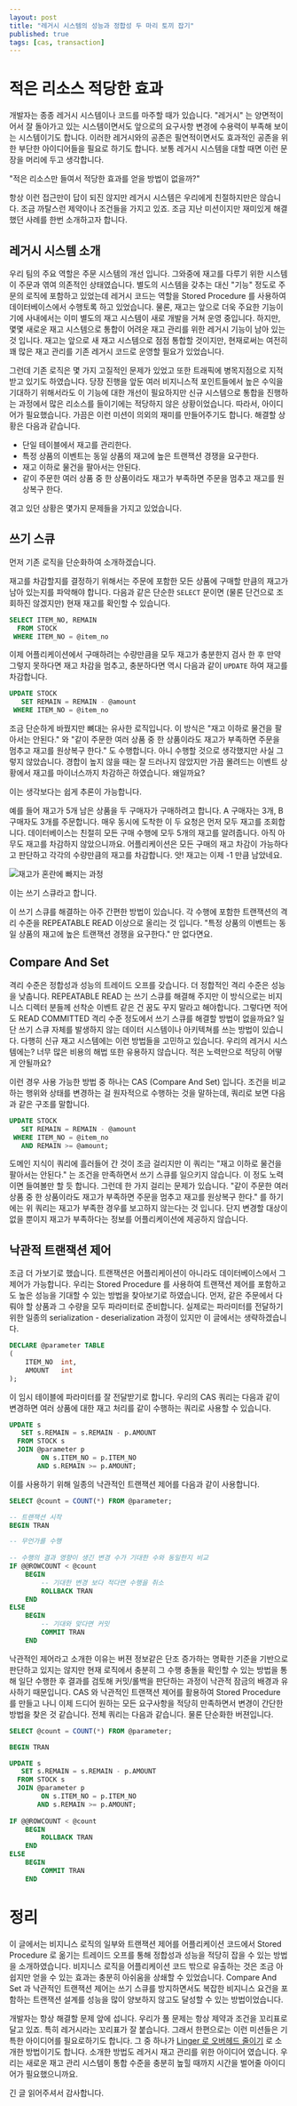 ```yaml
---
layout: post
title: "레거시 시스템의 성능과 정합성 두 마리 토끼 잡기"
published: true
tags: [cas, transaction]
---
```


# 적은 리소스 적당한 효과

개발자는 종종 레거시 시스템이나 코드를 마주할 때가 있습니다. "레거시" 는 양면적이어서 잘 돌아가고 있는 시스템이면서도 앞으로의 요구사항 변경에 수용력이 부족해 보이는 시스템이기도 합니다. 이러한 레거시와의 공존은 필연적이면서도 효과적인 공존을 위한 부단한 아이디어들을 필요로 하기도 합니다.
보통 레거시 시스템을 대할 때면 이런 문장을 머리에 두고 생각합니다.

"적은 리소스만 들여서 적당한 효과를 얻을 방법이 없을까?"

<!-- more -->

항상 이런 접근만이 답이 되진 않지만 레거시 시스템은 우리에게 친절하지만은 않습니다. 조금 까탈스런 제약이나 조건들을 가지고 있죠. 조금 지난 미션이지만 재미있게 해결했던 사례를 한번 소개하고자 합니다.


## 레거시 시스템 소개 

우리 팀의 주요 역할은 주문 시스템의 개선 입니다. 그와중에 재고를 다루기 위한 시스템이 주문과 엮여 의존적인 상태였습니다. 별도의 시스템을 갖추는 대신 "기능" 정도로 주문의 로직에 포함하고 있었는데 레거시 코드는 역할을 Stored Procedure 를 사용하여 데이터베이스에서 수행토록 하고 있었습니다.
물론, 재고는 앞으로 더욱 주요한 기능이기에 사내에서는 이미 별도의 재고 시스템이 새로 개발을 거쳐 운영 중입니다. 하지만, 몇몇 새로운 재고 시스템으로 통합이 어려운 재고 관리를 위한 레거시 기능이 남아 있는 것 입니다.
재고는 앞으로 새 재고 시스템으로 점점 통합할 것이지만, 현재로써는 여전히 꽤 많은 재고 관리를 기존 레거시 코드로 운영할 필요가 있었습니다.

그런데 기존 로직은 몇 가지 고질적인 문제가 있었고 또한 트래픽에 병목지점으로 지적받고 있기도 하였습니다. 당장 진행을 앞둔 여러 비지니스적 포인트들에서 높은 수익을 기대하기 위해서라도 이 기능에 대한 개선이 필요하지만 신규 시스템으로 통합을 진행하는 과정에서 많은 리소스를 들이기에는 적당하지 않은 상황이었습니다.
따라서, 아이디어가 필요했습니다. 가끔은 이런 미션이 의외의 재미를 만들어주기도 합니다. 해결할 상황은 다음과 같습니다.

- 단일 테이블에서 재고를 관리한다.
- 특정 상품의 이벤트는 동일 상품의 재고에 높은 트랜잭션 경쟁을 요구한다.
- 재고 이하로 물건을 팔아서는 안된다.
- 같이 주문한 여러 상품 중 한 상품이라도 재고가 부족하면 주문을 멈추고 재고를 원상복구 한다.

겪고 있던 상황은 몇가지 문제들을 가지고 있었습니다.

## 쓰기 스큐

먼저 기존 로직을 단순화하여 소개하겠습니다.

재고를 차감할지를 결정하기 위해서는 주문에 포함한 모든 상품에 구매할 만큼의 재고가 남아 있는지를 파악해야 합니다. 다음과 같은 단순한 `SELECT` 문이면 (물론 단건으로 조회하진 않겠지만) 현재 재고를 확인할 수 있습니다.

```sql
SELECT ITEM_NO, REMAIN
  FROM STOCK
 WHERE ITEM_NO = @item_no
```

이제 어플리케이션에서 구매하려는 수량만큼을 모두 재고가 충분한지 검사 한 후 만약 그렇지 못하다면 재고 차감을 멈추고, 충분하다면 역시 다음과 같이 `UPDATE` 하여 재고를 차감합니다.

```sql
UPDATE STOCK
   SET REMAIN = REMAIN - @amount
 WHERE ITEM_NO = @item_no
```

조금 단순하게 바꿨지만 뼈대는 유사한 로직입니다. 이 방식은 "재고 이하로 물건을 팔아서는 안된다." 와 "같이 주문한 여러 상품 중 한 상품이라도 재고가 부족하면 주문을 멈추고 재고를 원상복구 한다." 도 수행합니다.
아니 수행할 것으로 생각했지만 사실 그렇지 않았습니다. 경합이 높지 않을 때는 잘 드러나지 않았지만 가끔 몰려드는 이벤트 상황에서 재고를 마이너스까지 차감하곤 하였습니다. 왜일까요?

이는 생각보다는 쉽게 추론이 가능합니다.

예를 들어 재고가 5개 남은 상품을 두 구매자가 구매하려고 합니다. A 구매자는 3개, B 구매자도 3개를 주문합니다. 매우 동시에 도착한 이 두 요청은 먼저 모두 재고를 조회합니다. 데이터베이스는 친절히 모든 구매 수행에 모두 5개의 재고를 알려줍니다. 아직 아무도 재고를 차감하지 않았으니까요.
어플리케이션은 모든 구매의 재고 차감이 가능하다고 판단하고 각각의 수량만큼의 재고를 차감합니다. 앗! 재고는 이제 -1 만큼 남았네요. 

![재고가 혼란에 빠지는 과정](/images/posts/set-remain.png)

이는 쓰기 스큐라고 합니다.

이 쓰기 스큐를 해결하는 아주 간편한 방법이 있습니다. 각 수행에 포함한 트랜잭션의 격리 수준을 REPEATABLE READ 이상으로 올리는 것 입니다. "특정 상품의 이벤트는 동일 상품의 재고에 높은 트랜잭션 경쟁을 요구한다." 만 없다면요.

## Compare And Set

격리 수준은 정합성과 성능의 트레이드 오프를 갖습니다. 더 정합적인 격리 수준은 성능을 낮춥니다. REPEATABLE READ 는 쓰기 스큐를 해결해 주지만 이 방식으로는 비지니스 디렉터 분들께 선착순 이벤트 같은 건 꿈도 꾸지 말라고 해야합니다.
그렇다면 적어도 READ COMMITTED 격리 수준 정도에서 쓰기 스큐를 해결할 방법이 없을까요? 일단 쓰기 스큐 자체를 발생하지 않는 데이터 시스템이나 아키텍쳐를 쓰는 방법이 있습니다. 다행히 신규 재고 시스템에는 이런 방법들을 고민하고 있습니다.
우리의 레거시 시스템에는? 너무 많은 비용의 해법 또한 유용하지 않습니다. 적은 노력만으로 적당히 어떻게 안될까요?

이런 경우 사용 가능한 방법 중 하나는 CAS (Compare And Set) 입니다. 조건을 비교하는 행위와 상태를 변경하는 걸 원자적으로 수행하는 것을 말하는데, 쿼리로 보면 다음과 같은 구조를 말합니다.

```sql
UPDATE STOCK
   SET REMAIN = REMAIN - @amount
 WHERE ITEM_NO = @item_no
   AND REMAIN >= @amount;
```

도메인 지식이 쿼리에 흘러들어 간 것이 조금 걸리지만 이 쿼리는 "재고 이하로 물건을 팔아서는 안된다." 는 조건을 만족하면서 쓰기 스큐를 일으키지 않습니다. 이 정도 노력이면 들여볼만 할 듯 합니다.
그런데 한 가지 걸리는 문제가 있습니다. "같이 주문한 여러 상품 중 한 상품이라도 재고가 부족하면 주문을 멈추고 재고를 원상복구 한다." 를 하기에는 위 쿼리는 재고가 부족한 경우를 보고하지 않는다는 것 입니다.
단지 변경할 대상이 없을 뿐이지 재고가 부족하다는 정보를 어플리케이션에 제공하지 않습니다.

## 낙관적 트랜잭션 제어

조금 더 가보기로 했습니다. 트랜잭션은 어플리케이션이 아니라도 데이터베이스에서 그 제어가 가능합니다. 우리는 Stored Procedure 를 사용하여 트랜잭션 제어를 포함하고도 높은 성능을 기대할 수 있는 방법을 찾아보기로 하였습니다. 
먼저, 같은 주문에서 다뤄야 할 상품과 그 수량을 모두 파라미터로 준비합니다. 실제로는 파라미터를 전달하기 위한 일종의 serialization - deserialization 과정이 있지만 이 글에서는 생략하겠습니다.

```sql
DECLARE @parameter TABLE
(
    ITEM_NO  int,
    AMOUNT   int
);
```

이 임시 테이블에 파라미터를 잘 전달받기로 합니다. 우리의 CAS 쿼리는 다음과 같이 변경하면 여러 상품에 대한 재고 처리를 같이 수행하는 쿼리로 사용할 수 있습니다.

```sql
UPDATE s
   SET s.REMAIN = s.REMAIN - p.AMOUNT
  FROM STOCK s
  JOIN @parameter p
        ON s.ITEM_NO = p.ITEM_NO
       AND s.REMAIN >= p.AMOUNT;
```

이를 사용하기 위해 일종의 낙관적인 트랜잭션 제어를 다음과 같이 사용합니다.

```sql
SELECT @count = COUNT(*) FROM @parameter;

-- 트랜잭션 시작
BEGIN TRAN

-- 무언가를 수행
   
-- 수행의 결과 영향이 생긴 변경 수가 기대한 수와 동일한지 비교
IF @@ROWCOUNT < @count
    BEGIN
        -- 기대한 변경 보다 적다면 수행을 취소
        ROLLBACK TRAN
    END
ELSE
    BEGIN
        -- 기대와 맞다면 커밋
        COMMIT TRAN
    END
```

낙관적인 제어라고 소개한 이유는 버젼 정보같은 단조 증가하는 명확한 기준을 기반으로 판단하고 있지는 않지만 현재 로직에서 충분히 그 수행 충돌을 확인할 수 있는 방법을 통해 일단 수행한 후 결과를 검토해 커밋/롤백을 판단하는 과정이 낙관적 잠금의 배경과 유사하기 때문입니다.
CAS 와 낙관적인 트랜잭션 제어를 활용하여 Stored Procedure 를 만들고 나니 이제 드디어 원하는 모든 요구사항을 적당히 만족하면서 변경이 간단한 방법을 찾은 것 같습니다. 전체 쿼리는 다음과 같습니다. 물론 단순화한 버젼입니다.

```sql
SELECT @count = COUNT(*) FROM @parameter;

BEGIN TRAN

UPDATE s
   SET s.REMAIN = s.REMAIN - p.AMOUNT
  FROM STOCK s
  JOIN @parameter p
        ON s.ITEM_NO = p.ITEM_NO
       AND s.REMAIN >= p.AMOUNT;
   
IF @@ROWCOUNT < @count
    BEGIN
        ROLLBACK TRAN
    END
ELSE
    BEGIN
        COMMIT TRAN
    END
```

# 정리

이 글에서는 비지니스 로직의 일부와 트랜잭션 제어를 어플리케이션 코드에서 Stored Procedure 로 옮기는 트레이드 오프를 통해 정합성과 성능을 적당히 잡을 수 있는 방법을 소개하였습니다. 비지니스 로직을 어플리케이션 코드 밖으로 유출하는 것은 조금 아쉽지만 얻을 수 있는 효과는 충분히 아쉬움을 상쇄할 수 있었습니다.
Compare And Set 과 낙관적인 트랜잭션 제어는 쓰기 스큐를 방지하면서도 복잡한 비지니스 요건을 포함하는 트랜잭션 설계를 성능을 많이 양보하지 않고도 달성할 수 있는 방법이었습니다.

개발자는 항상 해결할 문제 앞에 섭니다. 우리가 풀 문제는 항상 제약과 조건을 꼬리표로 달고 있죠. 특히 레거시라는 꼬리표가 잘 붙습니다. 그래서 한편으로는 이런 미션들은 기특한 아이디어를 필요로하기도 합니다. 그 중 하나가 [Linger 로 오버헤드 줄이기](/22) 로 소개한 방법이기도 합니다.
소개한 방법도 레거시 재고 관리를 위한 아이디어 였습니다. 우리는 새로운 재고 관리 시스템이 통합 수준을 충분히 높힐 때까지 시간을 벌어줄 아이디어가 필요했으니까요.

긴 글 읽어주셔서 감사합니다.